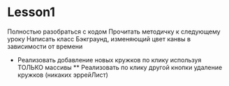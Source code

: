 # Lesson1
Полностью разобраться с кодом
Прочитать методичку к следующему уроку Написать класс Бэкграунд, изменяющий цвет канвы в зависимости от времени
*  Реализовать добавление новых кружков по клику используя ТОЛЬКО массивы
** Реализовать по клику другой кнопки удаление кружков (никаких эррейЛист)
